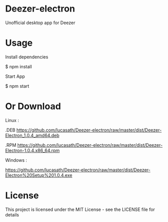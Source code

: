 # Deezer-electron
Unofficial desktop app for Deezer

# Usage

Install dependencies

$ npm install

Start App

$ npm start

# Or Download 
Linux :

  .DEB https://github.com/lucasath/Deezer-electron/raw/master/dist/Deezer-Electron_1.0.4_amd64.deb

  .RPM https://github.com/lucasath/Deezer-electron/raw/master/dist/Deezer-Electron-1.0.4.x86_64.rpm

Windows :

  https://github.com/lucasath/Deezer-electron/raw/master/dist/Deezer-Electron%20Setup%201.0.4.exe

# License

This project is licensed under the MIT License - see the LICENSE file for details
